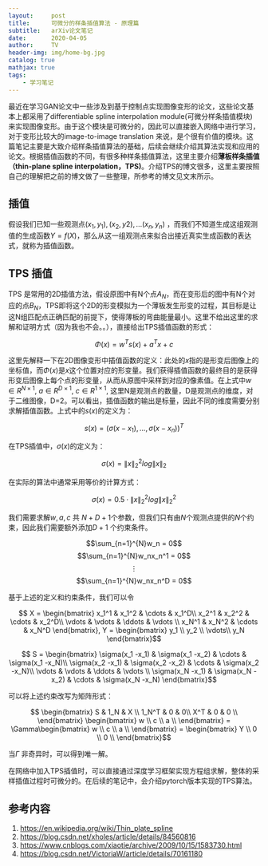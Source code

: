 ```yaml
---
layout:     post
title:      可微分的样条插值算法 - 原理篇
subtitle:   arXiv论文笔记
date:       2020-04-05
author:     TV
header-img: img/home-bg.jpg
catalog: true
mathjax: true
tags:
    - 学习笔记
---
```


最近在学习GAN论文中一些涉及到基于控制点实现图像变形的论文，这些论文基本上都采用了differentiable spline interpolation module(可微分样条插值模块) 来实现图像变形。由于这个模块是可微分的，因此可以直接嵌入网络中进行学习，对于变形比较大的image-to-image translation 来说，是个很有价值的模块。这篇笔记主要是大致介绍样条插值算法的基础，后续会继续介绍其算法实现和应用的论文。根据插值函数的不同，有很多种样条插值算法，这里主要介绍**薄板样条插值（thin-plane spline interpolation，TPS)**。介绍TPS的博文很多，这里主要按照自己的理解把之前的博文做了一些整理，所参考的博文见文末所示。

## 插值

假设我们已知一些观测点$(x_1,y_1),(x_2,y2),...(x_n,y_n)$ ，而我们不知道生成这组观测值的生成函数$Y=f(X)$，那么从这一组观测点来拟合出接近真实生成函数的表达式，就称为插值函数。


## TPS 插值

TPS 是常用的2D插值方法，假设原图中有N个点$A_N$，而在变形后的图中有N个对应的点$B_N$，TPS即将这个2D的形变模拟为一个薄板发生形变的过程，其目标是让这N组匹配点正确匹配的前提下，使得薄板的弯曲能量最小。这里不给出这里的求解和证明方式（因为我也不会。。），直接给出TPS插值函数的形式：

$$\Phi(x) = w^Ts(x) + a^Tx + c$$

这里先解释一下在2D图像变形中插值函数的定义：此处的$x$指的是形变后图像上的坐标值，而$\Phi(x)$是$x$这个位置对应的形变量。我们获得插值函数的最终目的是获得形变后图像上每个点的形变量，从而从原图中采样到对应的像素值。在上式中$w\in R^{N \times 1}$, $a\in R^{D \times 1}$, $c\in R^{1 \times 1}$, 这里N是观测点的数量，D是观测点的维度，对于二维图像，D=2。可以看出，插值函数的输出是标量，因此不同的维度需要分别求解插值函数。上式中的$s(x)$的定义为：

$$s(x) = (\sigma(x-x_1),...,\sigma(x-x_n))^T$$

在TPS插值中，$\sigma(x)$的定义为：

$$\sigma(x) = \left \| x \right \|^2_2log\left \| x \right \|_2$$

在实际的算法中通常采用等价的计算方式：

$$\sigma(x) = 0.5 \cdot \left \| x \right \|^2_2log\left \| x \right \|_2^2$$

我们需要求解$w, a, c$ 共 $N+D+1$个参数，但我们只有由$N$个观测点提供的$N$个约束，因此我们需要额外添加$D+1$ 个约束条件。

$$\sum_{n=1}^{N}w_n = 0$$
$$\sum_{n=1}^{N}w_nx_n^1 = 0$$
$$\vdots$$
$$\sum_{n=1}^{N}w_nx_n^D = 0$$

基于上述的定义和约束条件，我们可以令

$$ X = \begin{bmatrix}
x_1^1 & x_1^2 & \cdots & x_1^D\\ 
x_2^1 & x_2^2 & \cdots & x_2^D\\ 
\vdots & \vdots & \ddots & \vdots \\ 
x_N^1 & x_N^2 & \cdots & x_N^D
\end{bmatrix},  Y = \begin{bmatrix} 
y_1 \\ 
y_2 \\ 
\vdots\\ 
y_N 
\end{bmatrix}$$

$$ S = \begin{bmatrix}
\sigma(x_1 -x_1) & \sigma(x_1 -x_2) & \cdots & \sigma(x_1 -x_N)\\ 
\sigma(x_2 -x_1) & \sigma(x_2 -x_2) & \cdots & \sigma(x_2 -x_N)\\ 
\vdots & \vdots & \ddots & \vdots \\ 
\sigma(x_N -x_1) & \sigma(x_N -x_2) & \cdots & \sigma(x_N -x_N)
\end{bmatrix}$$ 

可以将上述约束改写为矩阵形式：

$$ \begin{bmatrix}
S & 1_N & X \\ 
1_N^T & 0 & 0\\ 
X^T & 0 & 0 \\ 
\end{bmatrix} \begin{bmatrix}
w \\ 
c \\ 
a \\ 
\end{bmatrix} = \Gamma\begin{bmatrix}
w \\ 
c \\ 
a \\ 
\end{bmatrix} = \begin{bmatrix}
Y \\ 
0 \\ 
0 \\ 
\end{bmatrix}$$ 

当$\Gamma$ 非奇异时，可以得到唯一解。

在网络中加入TPS插值时，可以直接通过深度学习框架实现方程组求解，整体的采样插值过程时可微分的。在后续的笔记中，会介绍pytorch版本实现的TPS算法。



## 参考内容
1. https://en.wikipedia.org/wiki/Thin_plate_spline
2. https://blog.csdn.net/xholes/article/details/84560816
3. https://www.cnblogs.com/xiaotie/archive/2009/10/15/1583730.html
4. https://blog.csdn.net/VictoriaW/article/details/70161180